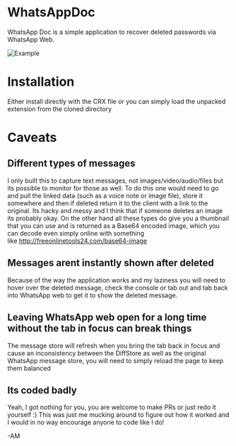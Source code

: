 # WhatsAppDoc

WhatsApp Doc is a simple application to recover deleted passwords via WhatsApp Web.

![Example](https://www.andrewmohawk.com/wp-content/uploads/2018/12/WhatsAppDoc.gif "Example")

# Installation
Either install directly with the CRX file or you can simply load the unpacked extension from the cloned directory

# Caveats
## Different types of messages
I only built this to capture text messages, not images/video/audio/files but its possible to monitor for those as well. To do this one would need to go and pull the linked data (such as a voice note or image file), store it somewhere and then if deleted return it to the client with a link to the original. Its hacky and messy and I think that if someone deletes an image its probably okay. On the other hand all these types do give you a thumbnail that you can use and is returned as a Base64 encoded image, which you can decode even simply online with something like http://freeonlinetools24.com/base64-image

## Messages arent instantly shown after deleted
Because of the way the application works and my laziness you will need to hover over the deleted message, check the console or tab out and tab back into WhatsApp web to get it to show the deleted message. 

## Leaving WhatsApp web open for a long time without the tab in focus can break things
The message store will refresh when you bring the tab back in focus and cause an inconsistency between the DiffStore as well as the original WhatsApp message store, you will need to simply reload the page to keep them balanced

## Its coded badly
Yeah, I got nothing for you, you are welcome to make PRs or just redo it yourself :) This was just me mucking around to figure out how it worked and I would in no way encourage anyone to code like I do!

-AM
